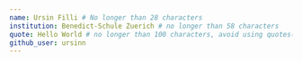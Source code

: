 ```yaml
---
name: Ursin Filli # No longer than 28 characters
institution: Benedict-Schule Zuerich # no longer than 58 characters
quote: Hello World # no longer than 100 characters, avoid using quotes(") to guarantee the format remains the same.
github_user: ursinn
---
```

